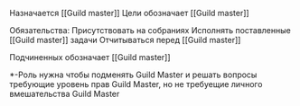 Назначается [[Guild master]] 
Цели обозначает [[Guild master]]

Обязательства: 
Присутствовать на собраниях 
Исполнять поставленные [[Guild master]] задачи 
Отчитываться перед [[Guild master]]

Подчиненных обозначает [[Guild master]]

*-Роль нужна чтобы подменять Guild Master и решать вопросы требующие уровень прав Guild Master, но не требуещие личного вмешательства Guild Master
